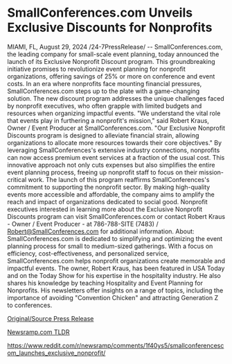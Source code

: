 # SmallConferences.com Unveils Exclusive Discounts for Nonprofits

MIAMI, FL, August 29, 2024 /24-7PressRelease/ -- SmallConferences.com, the leading company for small-scale event planning, today announced the launch of its Exclusive Nonprofit Discount program. This groundbreaking initiative promises to revolutionize event planning for nonprofit organizations, offering savings of 25% or more on conference and event costs.  In an era where nonprofits face mounting financial pressures, SmallConferences.com steps up to the plate with a game-changing solution. The new discount program addresses the unique challenges faced by nonprofit executives, who often grapple with limited budgets and resources when organizing impactful events.  "We understand the vital role that events play in furthering a nonprofit's mission," said Robert Kraus, Owner / Event Producer at SmallConferences.com. "Our Exclusive Nonprofit Discounts program is designed to alleviate financial strain, allowing organizations to allocate more resources towards their core objectives."  By leveraging SmallConferences's extensive industry connections, nonprofits can now access premium event services at a fraction of the usual cost. This innovative approach not only cuts expenses but also simplifies the entire event planning process, freeing up nonprofit staff to focus on their mission-critical work.  The launch of this program reaffirms SmallConferences's commitment to supporting the nonprofit sector. By making high-quality events more accessible and affordable, the company aims to amplify the reach and impact of organizations dedicated to social good.  Nonprofit executives interested in learning more about the Exclusive Nonprofit Discounts program can visit SmallConferences.com or contact Robert Kraus - Owner / Event Producer - at 786-788-SITE (7483) / Robert@SmallConferences.com for additional information.  About: SmallConferences.com is dedicated to simplifying and optimizing the event planning process for small to medium-sized gatherings. With a focus on efficiency, cost-effectiveness, and personalized service, SmallConferences.com helps nonprofit organizations create memorable and impactful events.   The owner, Robert Kraus, has been featured in USA Today and on the Today Show for his expertise in the hospitality industry. He also shares his knowledge by teaching Hospitality and Event Planning for Nonprofits. His newsletters offer insights on a range of topics, including the importance of avoiding "Convention Chicken" and attracting Generation Z to conferences. 

[Original/Source Press Release](https://www.24-7pressrelease.com/press-release/513882/smallconferencescom-unveils-exclusive-discounts-for-nonprofits)
                    

[Newsramp.com TLDR](None) 

https://www.reddit.com/r/newsramp/comments/1f40ys5/smallconferencescom_launches_exclusive_nonprofit/